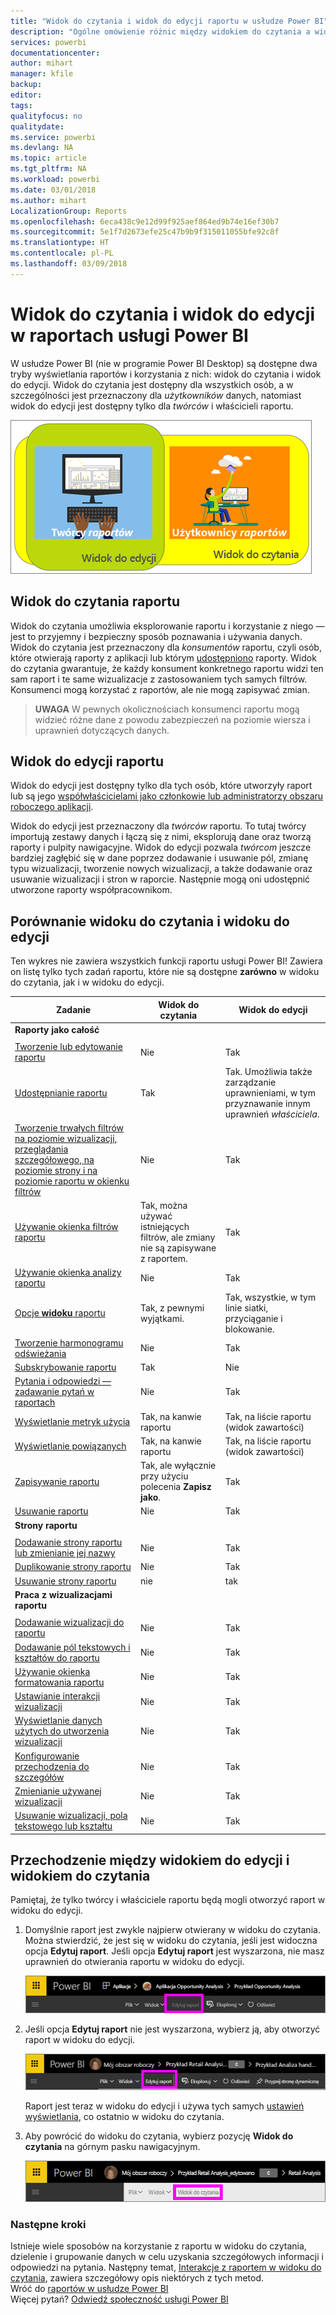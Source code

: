 ```yaml
---
title: "Widok do czytania i widok do edycji raportu w usłudze Power BI"
description: "Ogólne omówienie różnic między widokiem do czytania a widokiem do edycji raportów usługi Power BI"
services: powerbi
documentationcenter: 
author: mihart
manager: kfile
backup: 
editor: 
tags: 
qualityfocus: no
qualitydate: 
ms.service: powerbi
ms.devlang: NA
ms.topic: article
ms.tgt_pltfrm: NA
ms.workload: powerbi
ms.date: 03/01/2018
ms.author: mihart
LocalizationGroup: Reports
ms.openlocfilehash: 6eca438c9e12d99f925aef864ed9b74e16ef30b7
ms.sourcegitcommit: 5e1f7d2673efe25c47b9b9f315011055bfe92c8f
ms.translationtype: HT
ms.contentlocale: pl-PL
ms.lasthandoff: 03/09/2018
---
```

# <a name="reading-view-and-editing-view-in-power-bi-service-reports"></a>Widok do czytania i widok do edycji w raportach usługi Power BI
W usłudze Power BI (nie w programie Power BI Desktop) są dostępne dwa tryby wyświetlania raportów i korzystania z nich: widok do czytania i widok do edycji. Widok do czytania jest dostępny dla wszystkich osób, a w szczególności jest przeznaczony dla *użytkowników* danych, natomiast widok do edycji jest dostępny tylko dla *twórców* i właścicieli raportu. 

![kompozycja twórców i użytkowników raportów](media/service-reading-view-and-editing-view/power-bi-creators-consumers.png)

## <a name="report-reading-view"></a>Widok do czytania raportu

 Widok do czytania umożliwia eksplorowanie raportu i korzystanie z niego — jest to przyjemny i bezpieczny sposób poznawania i używania danych. Widok do czytania jest przeznaczony dla *konsumentów* raportu, czyli osób, które otwierają raporty z aplikacji lub którym [udostępniono](service-share-dashboards.md) raporty. Widok do czytania gwarantuje, że każdy konsument konkretnego raportu widzi ten sam raport i te same wizualizacje z zastosowaniem tych samych filtrów.  Konsumenci mogą korzystać z raportów, ale nie mogą zapisywać zmian.

>**UWAGA** W pewnych okolicznościach konsumenci raportu mogą widzieć różne dane z powodu zabezpieczeń na poziomie wiersza i uprawnień dotyczących danych. 

## <a name="report-editing-view"></a>Widok do edycji raportu

Widok do edycji jest dostępny tylko dla tych osób, które utworzyły raport lub są jego [współwłaścicielami jako członkowie lub administratorzy obszaru roboczego aplikacji](service-create-distribute-apps.md).

Widok do edycji jest przeznaczony dla *twórców* raportu. To tutaj twórcy importują zestawy danych i łączą się z nimi, eksplorują dane oraz tworzą raporty i pulpity nawigacyjne. Widok do edycji pozwala *twórcom* jeszcze bardziej zagłębić się w dane poprzez dodawanie i usuwanie pól, zmianę typu wizualizacji, tworzenie nowych wizualizacji, a także dodawanie oraz usuwanie wizualizacji i stron w raporcie. Następnie mogą oni udostępnić utworzone raporty współpracownikom.

## <a name="reading-view-versus-editing-view"></a>Porównanie widoku do czytania i widoku do edycji
Ten wykres nie zawiera wszystkich funkcji raportu usługi Power BI! Zawiera on listę tylko tych zadań raportu, które nie są dostępne **zarówno** w widoku do czytania, jak i w widoku do edycji. 


|Zadanie  | Widok do czytania  | Widok do edycji |
|-------------------------|-------|-------|
|**Raporty jako całość**  |
||||
| [Tworzenie lub edytowanie raportu](service-report-create-new.md) | Nie  | Tak |
| [Udostępnianie raportu](service-share-reports.md)| Tak | Tak. Umożliwia także zarządzanie uprawnieniami, w tym przyznawanie innym uprawnień *właściciela*. |
| [Tworzenie trwałych filtrów na poziomie wizualizacji, przeglądania szczegółowego, na poziomie strony i na poziomie raportu w okienku filtrów](power-bi-report-add-filter.md) | Nie  | Tak |
| [Używanie okienka filtrów raportu](power-bi-how-to-report-filter.md) | Tak, można używać istniejących filtrów, ale zmiany nie są zapisywane z raportem. | Tak |
| [Używanie okienka analizy raportu](service-analytics-pane.md) | Nie | Tak |
| [Opcje **widoku** raportu](power-bi-report-display-settings.md) | Tak, z pewnymi wyjątkami. | Tak, wszystkie, w tym linie siatki, przyciąganie i blokowanie. |
| [Tworzenie harmonogramu odświeżania](refresh-data.md) | Nie  | Tak |
| [Subskrybowanie raportu](service-report-subscribe.md) | Tak | Nie |
| [Pytania i odpowiedzi — zadawanie pytań w raportach](power-bi-q-and-a.md) | Nie  | Tak |
| [Wyświetlanie metryk użycia](service-usage-metrics.md) | Tak, na kanwie raportu | Tak, na liście raportu (widok zawartości) |
| [Wyświetlanie powiązanych](service-related-content.md) | Tak, na kanwie raportu | Tak, na liście raportu (widok zawartości) |
| [Zapisywanie raportu](service-report-save.md) | Tak, ale wyłącznie przy użyciu polecenia **Zapisz jako**. | Tak |
| [Usuwanie raportu](service-delete.md) | Nie  | Tak |
|**Strony raportu** |
||||
| [Dodawanie strony raportu lub zmienianie jej nazwy](power-bi-report-add-page.md)  | Nie  | Tak  |
| [Duplikowanie strony raportu](power-bi-report-copy-paste-page.md) | Nie  | Tak |
| [Usuwanie strony raportu](service-delete.md) | nie | tak |
|**Praca z wizualizacjami raportu**|
||||
| [Dodawanie wizualizacji do raportu](power-bi-report-add-visualizations-i.md) | Nie  | Tak |
| [Dodawanie pól tekstowych i kształtów do raportu](power-bi-reports-add-text-and-shapes.md) | Nie  | Tak |
| [Używanie okienka formatowania raportu](service-the-report-editor-take-a-tour.md) | Nie | Tak |
| [Ustawianie interakcji wizualizacji](service-reports-visual-interactions.md) | Nie  | Tak |
| [Wyświetlanie danych użytych do utworzenia wizualizacji](service-reports-show-data.md) | Nie  | Tak |
| [Konfigurowanie przechodzenia do szczegółów](power-bi-visualization-drill-down.md) | Nie  | Tak |
| [Zmienianie używanej wizualizacji](power-bi-report-change-visualization-type.md) | Nie | Tak|
| [Usuwanie wizualizacji, pola tekstowego lub kształtu](service-delete.md)| Nie | Tak |


## <a name="navigating-between-editing-view-and-reading-view"></a>Przechodzenie między widokiem do edycji i widokiem do czytania
Pamiętaj, że tylko twórcy i właściciele raportu będą mogli otworzyć raport w widoku do edycji.

1. Domyślnie raport jest zwykle najpierw otwierany w widoku do czytania. Można stwierdzić, że jest się w widoku do czytania, jeśli jest widoczna opcja **Edytuj raport**. Jeśli opcja **Edytuj raport** jest wyszarzona, nie masz uprawnień do otwierania raportu w widoku do edycji.

   ![Wyszarzona opcja Edytuj raport](media/service-reading-view-and-editing-view/power-bi-edit-report-grey.png)

2. Jeśli opcja **Edytuj raport** nie jest wyszarzona, wybierz ją, aby otworzyć raport w widoku do edycji. 
   
   ![Opcja Edytuj raport](media/service-reading-view-and-editing-view/power-bi-edit-report.png)
   
   Raport jest teraz w widoku do edycji i używa tych samych [ustawień wyświetlania](power-bi-report-display-settings.md), co ostatnio w widoku do czytania.

2. Aby powrócić do widoku do czytania, wybierz pozycję **Widok do czytania** na górnym pasku nawigacyjnym.
   
    ![opcja Widok do czytania](media/service-reading-view-and-editing-view/power-bi-reading-view.png)



### <a name="next-steps"></a>Następne kroki
Istnieje wiele sposobów na korzystanie z raportu w widoku do czytania, dzielenie i grupowanie danych w celu uzyskania szczegółowych informacji i odpowiedzi na pytania.  Następny temat, [Interakcje z raportem w widoku do czytania](service-interact-with-a-report-in-editing-view.md), zawiera szczegółowy opis niektórych z tych metod.    
Wróć do [raportów w usłudze Power BI](service-reports.md)    
Więcej pytań? [Odwiedź społeczność usługi Power BI](http://community.powerbi.com/) 

